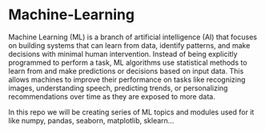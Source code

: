 # Machine-Learning

Machine Learning (ML) is a branch of artificial intelligence (AI) that focuses on building systems that can learn from data, identify patterns, and make decisions with minimal human intervention. Instead of being explicitly programmed to perform a task, ML algorithms use statistical methods to learn from and make predictions or decisions based on input data. This allows machines to improve their performance on tasks like recognizing images, understanding speech, predicting trends, or personalizing recommendations over time as they are exposed to more data.

In this repo we will be creating series of ML topics and modules used for it like numpy, pandas, seaborn, matplotlib, sklearn...
